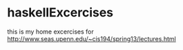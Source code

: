 # haskellExcercises

this is my home excercises for http://www.seas.upenn.edu/~cis194/spring13/lectures.html
